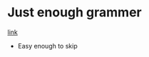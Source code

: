# Just enough grammer

[link](https://developers.google.com/tech-writing/one/just-enough-grammar)

- Easy enough to skip
